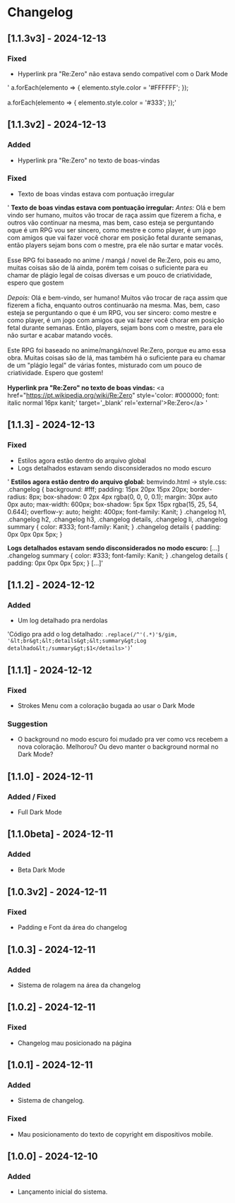 # Changelog

## [1.1.3v3] - 2024-12-13
### Fixed
- Hyperlink pra "Re:Zero" não estava sendo compatível com o Dark Mode

'
a.forEach(elemento => {
            elemento.style.color = '#FFFFFF';
        });
<br><br>
a.forEach(elemento => {
            elemento.style.color = '#333';
        });'

## [1.1.3v2] - 2024-12-13
### Added
- Hyperlink pra "Re:Zero" no texto de boas-vindas

### Fixed
- Texto de boas vindas estava com pontuação irregular

'
**Texto de boas vindas estava com pontuação irregular:**
_Antes:_
Olá e bem vindo ser humano, muitos vão trocar de raça assim que fizerem a ficha, e outros vão continuar na mesma, mas bem,  caso esteja se perguntando oque é um RPG vou ser sincero, como mestre e como player, é um jogo com amigos que vai fazer você chorar em posição fetal durante semanas, então players sejam bons com o mestre, pra ele não surtar e matar vocês.<br><br>Esse RPG foi baseado no anime / mangá / novel de Re:Zero, pois eu amo, muitas coisas são de lá ainda, porém tem coisas o suficiente para eu chamar de plágio legal de coisas diversas e um pouco de criatividade, espero que gostem
<br><br>
_Depois:_
Olá e bem-vindo, ser humano! Muitos vão trocar de raça assim que fizerem a ficha, enquanto outros continuarão na mesma. Mas, bem, caso esteja se perguntando o que é um RPG, vou ser sincero: como mestre e como player, é um jogo com amigos que vai fazer você chorar em posição fetal durante semanas. Então, players, sejam bons com o mestre, para ele não surtar e acabar matando vocês.
<br><br>
Este RPG foi baseado no anime/mangá/novel Re:Zero, porque eu amo essa obra. Muitas coisas são de lá, mas também há o suficiente para eu chamar de um "plágio legal" de várias fontes, misturado com um pouco de criatividade. Espero que gostem!
<br><br>
**Hyperlink pra "Re:Zero" no texto de boas vindas:**
&lt;a href="https://pt.wikipedia.org/wiki/Re:Zero" style='color: #000000; font: italic normal 16px kanit;' target='_blank' rel='external'&gt;Re:Zero&lt;/a&gt;
'

## [1.1.3] - 2024-12-13
### Fixed
- Estilos agora estão dentro do arquivo global
- Logs detalhados estavam sendo disconsiderados no modo escuro

' **Estilos agora estão dentro do arquivo global:**
bemvindo.html -> style.css:
.changelog {
    background: #fff;
    padding: 15px 20px 15px 20px;
    border-radius: 8px;
    box-shadow: 0 2px 4px rgba(0, 0, 0, 0.1);
    margin: 30px auto 0px auto;
    max-width: 600px;
    box-shadow: 5px 5px 15px rgba(15, 25, 54, 0.644);
    overflow-y: auto;
    height: 400px;
    font-family: Kanit;
}
.changelog h1, .changelog h2, .changelog h3, .changelog details, .changelog li, .changelog summary {
    color: #333;
    font-family: Kanit;
}
.changelog details {
    padding: 0px 0px 0px 5px;
}

**Logs detalhados estavam sendo disconsiderados no modo escuro:**
[...]
.changelog summary {
    color: #333;
    font-family: Kanit;
}
.changelog details {
    padding: 0px 0px 0px 5px;
}
[...]'

## [1.1.2] - 2024-12-12
### Added
- Um log detalhado pra nerdolas

'Código pra add o log detalhado: <code>.replace(/^'(.*)'$/gim, '&lt;br&gt;&lt;details&gt;&lt;summary&gt;Log detalhado&lt;/summary&gt;$1&lt;/details&gt;')</code>'

## [1.1.1] - 2024-12-12
### Fixed
- Strokes Menu com a coloração bugada ao usar o Dark Mode

### Suggestion
- O background no modo escuro foi mudado pra ver como vcs recebem a nova coloração. Melhorou? Ou devo manter o background normal no Dark Mode?

## [1.1.0] - 2024-12-11
### Added / Fixed
- Full Dark Mode

## [1.1.0beta] - 2024-12-11
### Added
- Beta Dark Mode

## [1.0.3v2] - 2024-12-11
### Fixed
- Padding e Font da área do changelog

## [1.0.3] - 2024-12-11
### Added
- Sistema de rolagem na área da changelog

## [1.0.2] - 2024-12-11
### Fixed
- Changelog mau posicionado na página

## [1.0.1] - 2024-12-11
### Added
- Sistema de changelog.

### Fixed
- Mau posicionamento do texto de copyright em dispositivos mobile.

## [1.0.0] - 2024-12-10
### Added
- Lançamento inicial do sistema.
